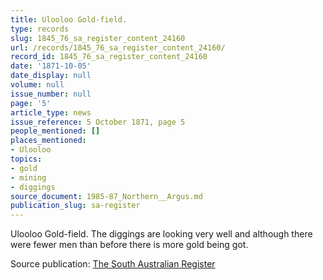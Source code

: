 ```yaml
---
title: Ulooloo Gold-field.
type: records
slug: 1845_76_sa_register_content_24160
url: /records/1845_76_sa_register_content_24160/
record_id: 1845_76_sa_register_content_24160
date: '1871-10-05'
date_display: null
volume: null
issue_number: null
page: '5'
article_type: news
issue_reference: 5 October 1871, page 5
people_mentioned: []
places_mentioned:
- Ulooloo
topics:
- gold
- mining
- diggings
source_document: 1985-87_Northern__Argus.md
publication_slug: sa-register
---
```


Ulooloo Gold-field.  The diggings are looking very well and although there were fewer men than before there is more gold being got.

Source publication: [The South Australian Register](/publications/sa-register/)
